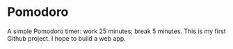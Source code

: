 # Pomodoro
A simple Pomodoro timer: work 25 minutes; break 5 minutes.
This is my first Github project. 
I hope to build a web app.
